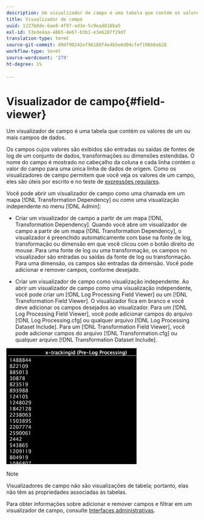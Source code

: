```yaml
---
description: Um visualizador de campo é uma tabela que contém os valores de um ou mais campos de dados.
title: Visualizador de campo
uuid: 1227b0de-6ae8-4f97-ad3e-5c9ead818ba5
exl-id: 53ede4aa-4865-4e67-b3b1-e3e6287f29d7
translation-type: tm+mt
source-git-commit: d9df90242ef96188f4e4b5e6d04cfef196b0a628
workflow-type: tm+mt
source-wordcount: '279'
ht-degree: 1%

---
```


# Visualizador de campo{#field-viewer}

Um visualizador de campo é uma tabela que contém os valores de um ou mais campos de dados.

Os campos cujos valores são exibidos são entradas ou saídas de fontes de log de um conjunto de dados, transformações ou dimensões estendidas. O nome do campo é mostrado no cabeçalho da coluna e cada linha contém o valor do campo para uma única linha de dados de origem. Como os visualizadores de campo permitem que você veja os valores de um campo, eles são úteis por escrito e no teste de [expressões regulares](../../../../../home/c-dataset-const-proc/c-reg-exp.md#concept-070077baa419475094ef0469e92c5b9c).

Você pode abrir um visualizador de campo como uma chamada em um mapa [!DNL Transformation Dependency] ou como uma visualização independente no menu [!DNL Admin]:

* Criar um visualizador de campo a partir de um mapa [!DNL Transformation Dependency]. Quando você abre um visualizador de campo a partir de um mapa [!DNL Transformation Dependency], o visualizador é preenchido automaticamente com base na fonte de log, transformação ou dimensão em que você clicou com o botão direito do mouse. Para uma fonte de log ou uma transformação, os campos no visualizador são entradas ou saídas da fonte de log ou transformação. Para uma dimensão, os campos são entradas da dimensão. Você pode adicionar e remover campos, conforme desejado.

* Criar um visualizador de campo como visualização independente. Ao abrir um visualizador de campo como uma visualização independente, você pode criar um [!DNL Log Processing Field Viewer] ou um [!DNL Transformation Field Viewer]. O visualizador fica em branco e você deve adicionar os campos desejados ao visualizador. Para um [!DNL Log Processing Field Viewer], você pode adicionar campos do arquivo [!DNL Log Processing.cfg] ou qualquer arquivo [!DNL Log Processing Dataset Include]. Para um [!DNL Transformation Field Viewer], você pode adicionar campos do arquivo [!DNL Transformation.cfg] ou qualquer arquivo [!DNL Transformation Dataset Include].

![](assets/vis_FieldViewer_OneField.png)

>[!NOTE]
>
>Visualizadores de campo não são visualizações de tabela; portanto, elas não têm as propriedades associadas às tabelas.

Para obter informações sobre adicionar e remover campos e filtrar em um visualizador de campo, consulte [Interfaces administrativas](../../../../../home/c-get-started/c-admin-intrf/c-admin-intrf.md#concept-855c1a91e1a948969fab592adca15f74).
